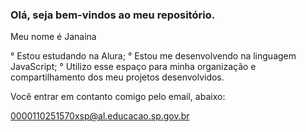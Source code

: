 ### Olá, seja bem-vindos ao meu repositório.

Meu nome é Janaina

° Estou estudando na Alura;
° Estou me desenvolvendo na linguagem JavaScript;
° Utilizo esse espaço para minha organização e compartilhamento dos meu projetos desenvolvidos.


 Você entrar em contanto comigo pelo email, abaixo:

 
 0000110251570xsp@al.educacao.sp.gov.br
